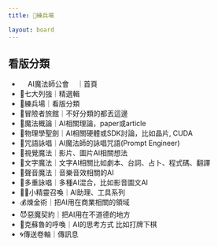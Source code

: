 ```yaml
---
title: 🎯練兵場

layout: board
---
```



## 看版分類
* <img src="https://posetmage.com/Images/AIMage/LOGO.png" width="16px" height="16px" style="border-radius:45%;">AI魔法師公會<img src="https://posetmage.com/Images/AIMage/LOGO.png" width="16px" height="16px" style="border-radius:45%;">｜首頁
* 🗿七大列強｜精選輯
* 🎯練兵場｜看版分類
* 🍺冒險者旅館｜不好分類的都丟這邊
* 🧪魔法概論｜AI相關理論，paper或article
* 🦯物理學聖劍｜AI相關硬體或SDK討論，比如晶片, CUDA
* 🦄咒語詠唱｜AI魔法師的詠唱咒語(Prompt Engineer)
* 🎨視覺魔法｜影片、圖片AI相關想法
* 📝文字魔法｜文字AI相關比如劇本、台詞、占卜、程式碼、翻譯
* 🎵聲音魔法｜音樂音效相關的AI
* 🧙多重詠唱｜多種AI混合，比如影音圖文AI
* 🧚‍♀️小精靈召喚｜AI助理、工具系列
* 💰煉金術｜把AI用在商業相關的領域
* 😈惡魔契約｜把AI用在不道德的地方
* 🐙克蘇魯的呼喚｜AI的思考方式 比如打牌下棋
* 🌀傳送卷軸｜傳訊息